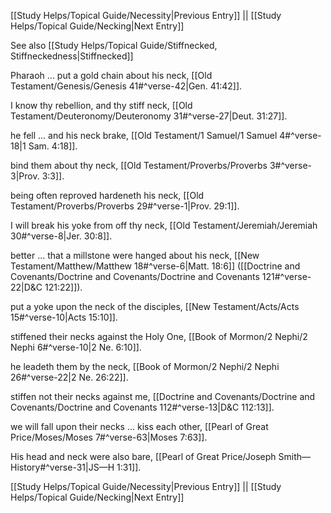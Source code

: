 [[Study Helps/Topical Guide/Necessity|Previous Entry]]  ||  [[Study Helps/Topical Guide/Necking|Next Entry]]

 See also [[Study Helps/Topical Guide/Stiffnecked, Stiffneckedness|Stiffnecked]]

 Pharaoh ... put a gold chain about his neck, [[Old Testament/Genesis/Genesis 41#^verse-42|Gen. 41:42]].

 I know thy rebellion, and thy stiff neck, [[Old Testament/Deuteronomy/Deuteronomy 31#^verse-27|Deut. 31:27]].

 he fell ... and his neck brake, [[Old Testament/1 Samuel/1 Samuel 4#^verse-18|1 Sam. 4:18]].

 bind them about thy neck, [[Old Testament/Proverbs/Proverbs 3#^verse-3|Prov. 3:3]].

 being often reproved hardeneth his neck, [[Old Testament/Proverbs/Proverbs 29#^verse-1|Prov. 29:1]].

 I will break his yoke from off thy neck, [[Old Testament/Jeremiah/Jeremiah 30#^verse-8|Jer. 30:8]].

 better ... that a millstone were hanged about his neck, [[New Testament/Matthew/Matthew 18#^verse-6|Matt. 18:6]] ([[Doctrine and Covenants/Doctrine and Covenants/Doctrine and Covenants 121#^verse-22|D&C 121:22]]).

 put a yoke upon the neck of the disciples, [[New Testament/Acts/Acts 15#^verse-10|Acts 15:10]].

 stiffened their necks against the Holy One, [[Book of Mormon/2 Nephi/2 Nephi 6#^verse-10|2 Ne. 6:10]].

 he leadeth them by the neck, [[Book of Mormon/2 Nephi/2 Nephi 26#^verse-22|2 Ne. 26:22]].

 stiffen not their necks against me, [[Doctrine and Covenants/Doctrine and Covenants/Doctrine and Covenants 112#^verse-13|D&C 112:13]].

 we will fall upon their necks ... kiss each other, [[Pearl of Great Price/Moses/Moses 7#^verse-63|Moses 7:63]].

 His head and neck were also bare, [[Pearl of Great Price/Joseph Smith—History#^verse-31|JS—H 1:31]].

[[Study Helps/Topical Guide/Necessity|Previous Entry]]  ||  [[Study Helps/Topical Guide/Necking|Next Entry]]